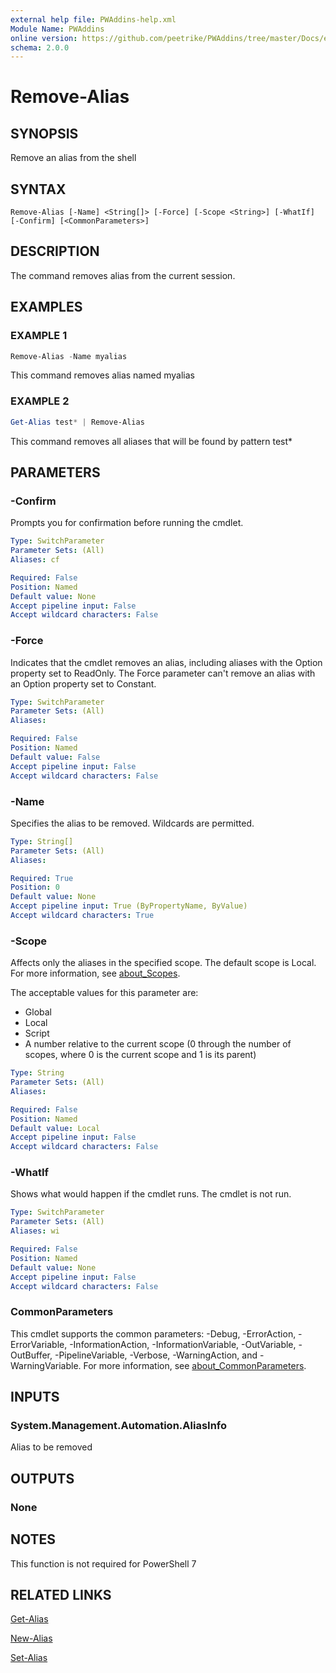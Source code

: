 ```yaml
---
external help file: PWAddins-help.xml
Module Name: PWAddins
online version: https://github.com/peetrike/PWAddins/tree/master/Docs/en-US/Remove-Alias.md
schema: 2.0.0
---
```


# Remove-Alias

## SYNOPSIS

Remove an alias from the shell

## SYNTAX

```
Remove-Alias [-Name] <String[]> [-Force] [-Scope <String>] [-WhatIf] [-Confirm] [<CommonParameters>]
```

## DESCRIPTION

The command removes alias from the current session.

## EXAMPLES

### EXAMPLE 1

```powershell
Remove-Alias -Name myalias
```

This command removes alias named myalias

### EXAMPLE 2

```powershell
Get-Alias test* | Remove-Alias
```

This command removes all aliases that will be found by pattern test*

## PARAMETERS

### -Confirm

Prompts you for confirmation before running the cmdlet.

```yaml
Type: SwitchParameter
Parameter Sets: (All)
Aliases: cf

Required: False
Position: Named
Default value: None
Accept pipeline input: False
Accept wildcard characters: False
```

### -Force

Indicates that the cmdlet removes an alias, including aliases with the Option
property set to ReadOnly.
The Force parameter can't remove an alias with an Option property set to
Constant.

```yaml
Type: SwitchParameter
Parameter Sets: (All)
Aliases:

Required: False
Position: Named
Default value: False
Accept pipeline input: False
Accept wildcard characters: False
```

### -Name

Specifies the alias to be removed.
Wildcards are permitted.

```yaml
Type: String[]
Parameter Sets: (All)
Aliases:

Required: True
Position: 0
Default value: None
Accept pipeline input: True (ByPropertyName, ByValue)
Accept wildcard characters: True
```

### -Scope

Affects only the aliases in the specified scope. The default scope is Local.
For more information, see [about_Scopes](https://docs.microsoft.com/powershell/module/microsoft.powershell.core/about/about_scopes).

The acceptable values for this parameter are:

- Global
- Local
- Script
- A number relative to the current scope (0 through the number of scopes, where
  0 is the current scope and 1 is its parent)

```yaml
Type: String
Parameter Sets: (All)
Aliases:

Required: False
Position: Named
Default value: Local
Accept pipeline input: False
Accept wildcard characters: False
```

### -WhatIf

Shows what would happen if the cmdlet runs.
The cmdlet is not run.

```yaml
Type: SwitchParameter
Parameter Sets: (All)
Aliases: wi

Required: False
Position: Named
Default value: None
Accept pipeline input: False
Accept wildcard characters: False
```

### CommonParameters
This cmdlet supports the common parameters: -Debug, -ErrorAction, -ErrorVariable, -InformationAction, -InformationVariable, -OutVariable, -OutBuffer, -PipelineVariable, -Verbose, -WarningAction, and -WarningVariable. For more information, see [about_CommonParameters](http://go.microsoft.com/fwlink/?LinkID=113216).

## INPUTS

### System.Management.Automation.AliasInfo

Alias to be removed

## OUTPUTS

### None

## NOTES

This function is not required for PowerShell 7

## RELATED LINKS

[Get-Alias](https://docs.microsoft.com/powershell/module/microsoft.powershell.utility/get-alias)

[New-Alias](https://docs.microsoft.com/powershell/module/microsoft.powershell.utility/new-alias)

[Set-Alias](https://docs.microsoft.com/powershell/module/microsoft.powershell.utility/set-alias)
